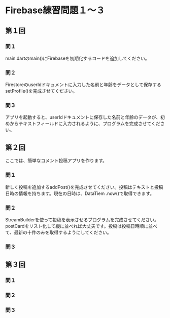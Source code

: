 # Firebase練習問題１〜３


## 第１回
### 問１
main.dartのmain()にFirebaseを初期化するコードを追加してください。
### 問２
FirestoreのuserIdドキュメントに入力した名前と年齢をデータとして保存するsetProfile()を完成させてください。
### 問３
アプリを起動すると、userIdドキュメントに保存した名前と年齢のデータが、初めからテキストフィールドに入力されるように、プログラムを完成させてください。

## 第２回
ここでは、簡単なコメント投稿アプリを作ります。
### 問１
新しく投稿を追加するaddPost()を完成させてください。投稿はテキストと投稿日時の情報を持ちます。現在の日時は、DataTiem .now()で取得できます。
### 問２
StreamBuilderを使って投稿を表示させるプログラムを完成させてください。postCardをリスト化して縦に並べれば大丈夫です。投稿は投稿日時順に並べて、最新の十件のみを取得するようにしてください。
### 問３

## 第３回
### 問１
### 問２
### 問３
